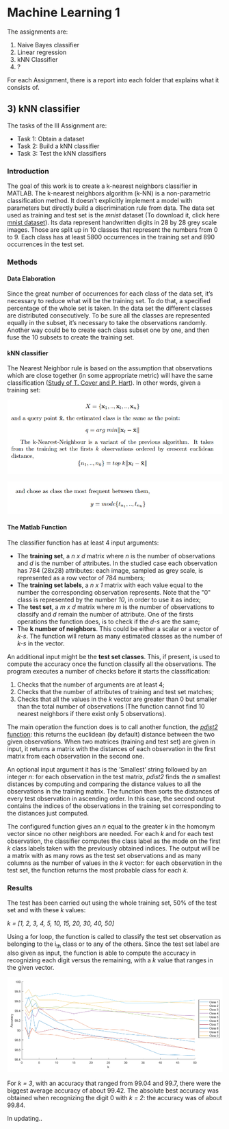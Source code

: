 # Machine Learning 1
The assignments are:
1) Naive Bayes classifier
2) Linear regression
3) kNN Classifier
4) ?

For each Assignment, there is a report into each folder that explains what it consists of.

## 3) kNN classifier
The tasks of the III Assignment are:
- Task 1: Obtain a dataset
- Task 2: Build a kNN classifier
- Task 3: Test the kNN classifiers

### Introduction
The goal of this work is to create a k-nearest neighbors classifier in MATLAB.
The k-nearest neighbors algorithm (k-NN) is a non-parametric classification method.
It doesn’t explicitly implement a model with parameters but directly build a discrimination rule from data.
The data set used as training and test set is the *mnist* dataset (To download it, click here [mnist dataset](https://2023.aulaweb.unige.it/pluginfile.php/211469/mod_assign/intro/mnist.zip)).
Its data represent handwritten digits in 28 by 28 grey scale images.
Those are split up in 10 classes that represent the numbers from 0 to 9.
Each class has at least 5800 occurrences in the training set and 890 occurrences in the test set.

### Methods

#### Data Elaboration
Since the great number of occurrences for each class of the data set, it’s necessary to reduce what will be the training set.
To do that, a specified percentage of the whole set is taken.
In the data set the different classes are distributed consecutively.
To be sure all the classes are represented equally in the subset, it’s necessary to take the observations randomly.
Another way could be to create each class subset one by one, and then fuse the 10 subsets to create the training set.

#### kNN classifier
The Nearest Neighbor rule is based on the assumption that observations which
are close together (in some appropriate metric) will have the same classification ([Study of T. Cover and P. Hart](https://doi.org/10.1109/TIT.1967.1053964)).
In other words, given a training set:

![Training Dataset](assignment3/kNN_1.png)

![kNN classifier](assignment3/kNN_2.png)

#### The Matlab Function
The classifier function has at least 4 input arguments:
- The **training set**, a *n x d* matrix where *n* is the number of observations and *d* is the number of attributes.
  In the studied case each observation has 784 (28x28) attributes: each image, sampled as grey scale, is represented as a row vector of 784 numbers;
- The **training set labels**, a *n x 1* matrix with each value equal to the number the corresponding observation represents.
  Note that the "0" class is represented by the number *10*, in order to use it as index;
- The **test set**, a *m x d* matrix where *m* is the number of observations to classify and *d* remain the number of attribute.
  One of the firsts operations the function does, is to check if the *d-s* are the same;
- The **k number of neighbors**. This could be either a scalar or a vector of *k-s*.
  The function will return as many estimated classes as the number of *k-s* in the vector.

An additional input might be the **test set classes**. This, if present, is used to compute the accuracy once the function classify all the observations.
The program executes a number of checks before it starts the classification:
1. Checks that the number of arguments are at least 4;
2. Checks that the number of attributes of training and test set matches;
3. Checks that all the values in the *k* vector are greater than 0 but smaller than the total number of observations (The function cannot find 10 nearest
neighbors if there exist only 5 observations).

The main operation the function does is to call another function, the [*pdist2* function](https://it.mathworks.com/help/stats/pdist2.html): this returns the euclidean (by default) distance between the two
given observations.
When two matrices (training and test set) are given in input, it returns a matrix with the distances of each observation in the first matrix from each observation in the second one.

An optional input argument it has is the ’Smallest’ string followed by an integer *n*: for each observation in the test matrix, *pdist2* finds the *n* smallest
distances by computing and comparing the distance values to all the observations in the training matrix.
The function then sorts the distances of every test observation in ascending order.
In this case, the second output contains the indices of the observations in the training set corresponding to the distances just computed.

The configured function gives an *n* equal to the greater *k* in the homonym vector since no other neighbors are needed. For each *k* and for each test observation, the classifier computes the class label as the mode on the first *k* class labels taken with the previously obtained indices.
The output will be a matrix with as many rows as the test set observations and as many columns as the number of values in the *k* vector: for each observation in the test set, the function returns the most probable class for each *k*.

### Results
The test has been carried out using the whole training set, 50% of the test set and with these *k* values:

*k = [1, 2, 3, 4, 5, 10, 15, 20, 30, 40, 50]*

Using a for loop, the function is called to classify the test set observation as belonging to the i<sub>th</sub> class or to any of the others.
Since the test set label are also given as input, the function is able to compute the accuracy in recognizing each digit versus the remaining, with a *k* value that ranges in the given vector.

![Results](assignment3/Results.png)

For *k = 3*, with an accuracy that ranged from 99.04 and 99.7, there were the biggest average accuracy of about 99.42.
The absolute best accuracy was obtained when recognizing the digit 0 with *k = 2*: the accuracy was of about 99.84.

In updating..
